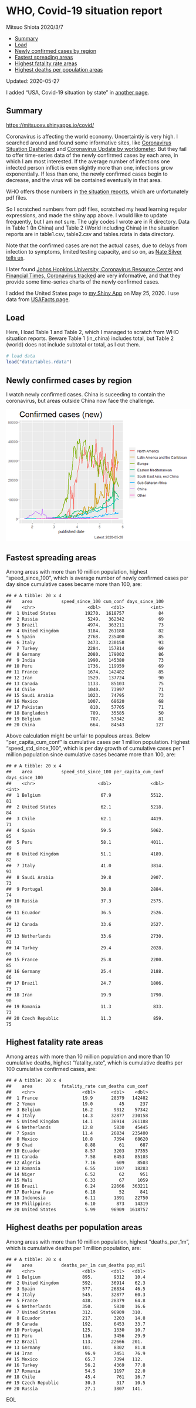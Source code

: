 WHO, Covid-19 situation report
================
Mitsuo Shiota
2020/3/7

  - [Summary](#summary)
  - [Load](#load)
  - [Newly confirmed cases by region](#newly-confirmed-cases-by-region)
  - [Fastest spreading areas](#fastest-spreading-areas)
  - [Highest fatality rate areas](#highest-fatality-rate-areas)
  - [Highest deaths per population
    areas](#highest-deaths-per-population-areas)

Updated: 2020-05-27

I added “USA, Covid-19 situation by state” in [another page](USA.md).

## Summary

<https://mitsuoxv.shinyapps.io/covid/>

Coronavirus is affecting the world economy. Uncertaintiy is very high. I
searched around and found some informative sites, like [Coronavirus
Situation
Dashboard](https://who.maps.arcgis.com/apps/opsdashboard/index.html#/c88e37cfc43b4ed3baf977d77e4a0667)
and [Coronavirus Update by
worldometer](https://www.worldometers.info/coronavirus/). But they fail
to offer time-series data of the newly confirmed cases by each area, in
which I am most interested. If the average number of infections one
infected person inflict is even slightly more than one, infections grow
exponentially. If less than one, the newly confirmed cases begin to
decrease, and the virus will be contained eventually in that area.

WHO offers those numbers in [the situation
reports](https://www.who.int/emergencies/diseases/novel-coronavirus-2019/situation-reports/),
which are unfortunately pdf files.

So I scratched numbers from pdf files, scratched my head learning
regular expressions, and made the shiny app above. I would like to
update frequently, but I am not sure. The ugly codes I wrote are in R
directory. Data in Table 1 (In China) and Table 2 (World including
China) in the situation reports are in table1.csv, table2.csv and
tables.rdata in data directory.

Note that the confirmed cases are not the actual cases, due to delays
from infection to symptoms, limited testing capacity, and so on, as
[Nate Silver tells
us](https://fivethirtyeight.com/features/coronavirus-case-counts-are-meaningless/).

I later found [Johns Hopkins University, Coronavirus Resource
Center](https://coronavirus.jhu.edu/) and [Financial Times, Coronavirus
tracked](https://www.ft.com/content/a26fbf7e-48f8-11ea-aeb3-955839e06441)
are very informative, and that they provide some time-series charts of
the newly confirmed cases.

I added the United States page to [my Shiny
App](https://mitsuoxv.shinyapps.io/covid/) on May 25, 2020. I use data
from [USAFacts
page](https://usafacts.org/visualizations/coronavirus-covid-19-spread-map/).

## Load

Here, I load Table 1 and Table 2, which I managed to scratch from WHO
situation reports. Beware Table 1 (in\_china) includes total, but Table
2 (world) does not include subtotal or total, as I cut them.

``` r
# load data
load("data/tables.rdata")
```

## Newly confirmed cases by region

I watch newly confirmed cases. China is suceeding to contain the
coronavirus, but areas outside China now face the challenge.

![](README_files/figure-gfm/chart-1.png)<!-- -->

## Fastest spreading areas

Among areas with more than 10 million population, highest
“speed\_since\_100”, which is average number of newly confirmed cases
per day since cumulative cases became more than 100, are:

    ## # A tibble: 20 x 4
    ##    area           speed_since_100 cum_conf days_since_100
    ##    <chr>                    <dbl>    <dbl>          <int>
    ##  1 United States           19270.  1618757             84
    ##  2 Russia                   5249.   362342             69
    ##  3 Brazil                   4974.   363211             73
    ##  4 United Kingdom           3184.   261188             82
    ##  5 Spain                    2768.   235400             85
    ##  6 Italy                    2473.   230158             93
    ##  7 Turkey                   2284.   157814             69
    ##  8 Germany                  2080.   179002             86
    ##  9 India                    1990.   145380             73
    ## 10 Peru                     1736.   119959             69
    ## 11 France                   1674.   142482             85
    ## 12 Iran                     1529.   137724             90
    ## 13 Canada                   1133.    85103             75
    ## 14 Chile                    1040.    73997             71
    ## 15 Saudi Arabia             1023.    74795             73
    ## 16 Mexico                   1007.    68620             68
    ## 17 Pakistan                  810.    57705             71
    ## 18 Bangladesh                709.    35585             50
    ## 19 Belgium                   707.    57342             81
    ## 20 China                     664.    84543            127

Above calculation might be unfair to populous areas. Below
“per\_capita\_cum\_conf” is cumulative cases per 1 million population.
Highest “speed\_std\_since\_100”, which is per day growth of cumulative
cases per 1 million population since cumulative cases became more than
100, are:

    ## # A tibble: 20 x 4
    ##    area           speed_std_since_100 per_capita_cum_conf days_since_100
    ##    <chr>                        <dbl>               <dbl>          <int>
    ##  1 Belgium                       67.9               5512.             81
    ##  2 United States                 62.1               5218.             84
    ##  3 Chile                         62.1               4419.             71
    ##  4 Spain                         59.5               5062.             85
    ##  5 Peru                          58.1               4011.             69
    ##  6 United Kingdom                51.1               4189.             82
    ##  7 Italy                         41.0               3814.             93
    ##  8 Saudi Arabia                  39.8               2907.             73
    ##  9 Portugal                      38.8               2884.             74
    ## 10 Russia                        37.3               2575.             69
    ## 11 Ecuador                       36.5               2526.             69
    ## 12 Canada                        33.6               2527.             75
    ## 13 Netherlands                   33.6               2730.             81
    ## 14 Turkey                        29.4               2028.             69
    ## 15 France                        25.8               2200.             85
    ## 16 Germany                       25.4               2188.             86
    ## 17 Brazil                        24.7               1806.             73
    ## 18 Iran                          19.9               1790.             90
    ## 19 Romania                       11.3                833.             73
    ## 20 Czech Republic                11.3                859.             75

## Highest fatality rate areas

Among areas with more than 10 million population and more than 10
cumulative deaths, highest “fatality\_rate”, which is cumulative deaths
per 100 cumulative confirmed cases, are:

    ## # A tibble: 20 x 4
    ##    area           fatality_rate cum_deaths cum_conf
    ##    <chr>                  <dbl>      <dbl>    <dbl>
    ##  1 France                 19.9       28379   142482
    ##  2 Yemen                  19.0          45      237
    ##  3 Belgium                16.2        9312    57342
    ##  4 Italy                  14.3       32877   230158
    ##  5 United Kingdom         14.1       36914   261188
    ##  6 Netherlands            12.8        5830    45445
    ##  7 Spain                  11.4       26834   235400
    ##  8 Mexico                 10.8        7394    68620
    ##  9 Chad                    8.88         61      687
    ## 10 Ecuador                 8.57       3203    37355
    ## 11 Canada                  7.58       6453    85103
    ## 12 Algeria                 7.16        609     8503
    ## 13 Romania                 6.55       1197    18283
    ## 14 Niger                   6.52         62      951
    ## 15 Mali                    6.33         67     1059
    ## 16 Brazil                  6.24      22666   363211
    ## 17 Burkina Faso            6.18         52      841
    ## 18 Indonesia               6.11       1391    22750
    ## 19 Philippines             6.10        873    14319
    ## 20 United States           5.99      96909  1618757

## Highest deaths per population areas

Among areas with more than 10 million population, highest
“deaths\_per\_1m”, which is cumulative deaths per 1 million
population, are:

    ## # A tibble: 20 x 4
    ##    area           deaths_per_1m cum_deaths pop_mil
    ##    <chr>                  <dbl>      <dbl>   <dbl>
    ##  1 Belgium                895.        9312    10.4
    ##  2 United Kingdom         592.       36914    62.3
    ##  3 Spain                  577.       26834    46.5
    ##  4 Italy                  545.       32877    60.3
    ##  5 France                 438.       28379    64.8
    ##  6 Netherlands            350.        5830    16.6
    ##  7 United States          312.       96909   310. 
    ##  8 Ecuador                217.        3203    14.8
    ##  9 Canada                 192.        6453    33.7
    ## 10 Portugal               125.        1330    10.7
    ## 11 Peru                   116.        3456    29.9
    ## 12 Brazil                 113.       22666   201. 
    ## 13 Germany                101.        8302    81.8
    ## 14 Iran                    96.9       7451    76.9
    ## 15 Mexico                  65.7       7394   112. 
    ## 16 Turkey                  56.2       4369    77.8
    ## 17 Romania                 54.5       1197    22.0
    ## 18 Chile                   45.4        761    16.7
    ## 19 Czech Republic          30.3        317    10.5
    ## 20 Russia                  27.1       3807   141.

EOL
